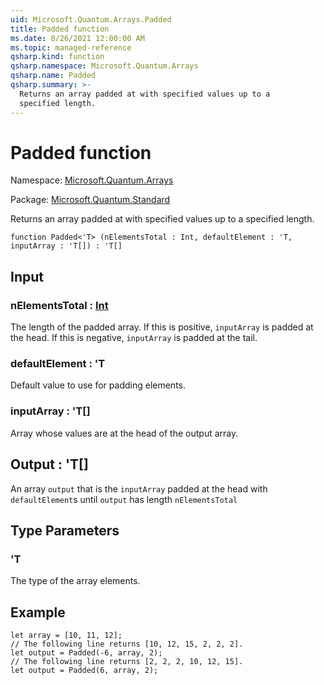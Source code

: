 ```yaml
---
uid: Microsoft.Quantum.Arrays.Padded
title: Padded function
ms.date: 8/26/2021 12:00:00 AM
ms.topic: managed-reference
qsharp.kind: function
qsharp.namespace: Microsoft.Quantum.Arrays
qsharp.name: Padded
qsharp.summary: >-
  Returns an array padded at with specified values up to a
  specified length.
---
```


# Padded function

Namespace: [Microsoft.Quantum.Arrays](xref:Microsoft.Quantum.Arrays)

Package: [Microsoft.Quantum.Standard](https://nuget.org/packages/Microsoft.Quantum.Standard)


Returns an array padded at with specified values up to aspecified length.

```qsharp
function Padded<'T> (nElementsTotal : Int, defaultElement : 'T, inputArray : 'T[]) : 'T[]
```


## Input

### nElementsTotal : [Int](xref:microsoft.quantum.qsharp.valueliterals#int-literals)

The length of the padded array. If this is positive, `inputArray`is padded at the head. If this is negative, `inputArray` is paddedat the tail.


### defaultElement : 'T

Default value to use for padding elements.


### inputArray : 'T[]

Array whose values are at the head of the output array.



## Output : 'T[]

An array `output` that is the `inputArray` padded at the headwith `defaultElement`s until `output` has length `nElementsTotal`

## Type Parameters

### 'T

The type of the array elements.

## Example

```qsharplet array = [10, 11, 12];// The following line returns [10, 12, 15, 2, 2, 2].let output = Padded(-6, array, 2);// The following line returns [2, 2, 2, 10, 12, 15].let output = Padded(6, array, 2);```